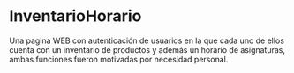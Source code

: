 # InventarioHorario
Una pagina WEB con autenticación de usuarios en la que cada uno de ellos cuenta con un inventario de productos y además un horario de asignaturas, ambas funciones fueron motivadas por necesidad personal.
